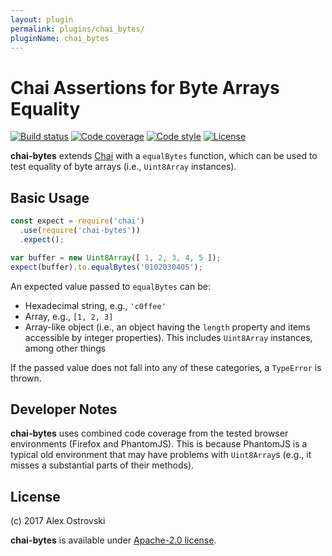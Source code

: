 ```yaml
---
layout: plugin
permalink: plugins/chai_bytes/
pluginName: chai_bytes
---
```


# Chai Assertions for Byte Arrays Equality

[![Build status][travis-image]][travis-url]
[![Code coverage][coveralls-image]][coveralls-url]
[![Code style][code-style-image]][code-style-url]
[![License][license-image]][license-url]

[travis-image]: https://img.shields.io/travis/slowli/chai-bytes.svg?style=flat-square
[travis-url]: https://travis-ci.org/slowli/chai-bytes
[coveralls-image]: https://img.shields.io/coveralls/slowli/chai-bytes.svg?style=flat-square
[coveralls-url]: https://coveralls.io/github/slowli/chai-bytes
[code-style-image]: https://img.shields.io/badge/code%20style-semistandard-brightgreen.svg?style=flat-square
[code-style-url]: https://github.com/Flet/semistandard
[license-image]: https://img.shields.io/github/license/slowli/chai-bytes.svg?style=flat-square
[license-url]: https://opensource.org/licenses/Apache-2.0

**chai-bytes** extends [Chai][chai] with a `equalBytes` function,
which can be used to test equality of byte arrays (i.e., `Uint8Array` instances).

## Basic Usage

```javascript
const expect = require('chai')
  .use(require('chai-bytes'))
  .expect();

var buffer = new Uint8Array([ 1, 2, 3, 4, 5 ]);
expect(buffer).to.equalBytes('0102030405');
```

An expected value passed to `equalBytes` can be:

- Hexadecimal string, e.g., `'c0ffee'`
- Array, e.g., `[1, 2, 3]`
- Array-like object (i.e., an object having the `length` property
  and items accessible by integer properties).
  This includes `Uint8Array` instances, among other things

If the passed value does not fall into any of these categories,
a `TypeError` is thrown.

## Developer Notes

**chai-bytes** uses combined code coverage from the tested browser environments
(Firefox and PhantomJS). This is because PhantomJS is a typical old environment
that may have problems with `Uint8Array`s (e.g., it misses a substantial parts
of their methods).

## License

(c) 2017 Alex Ostrovski

**chai-bytes** is available under [Apache-2.0 license](LICENSE).

[chai]: https://chaijs.com/
